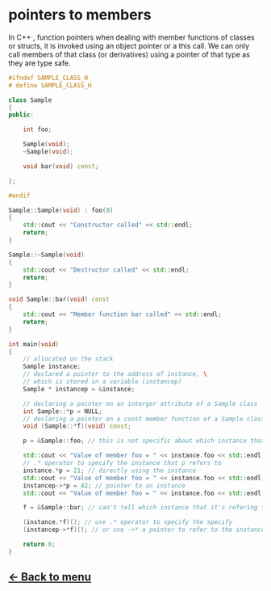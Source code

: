 # pointers to members

In C++ , function pointers when dealing with member functions of classes or structs, it is invoked using an object pointer or a this call. We can only call members of that class (or derivatives) using a pointer of that type as they are type safe.

```c++
#ifndef SAMPLE_CLASS_H
# define SAMPLE_CLASS_H

class Sample
{
public:

	int foo;

	Sample(void);
	~Sample(void);

	void bar(void) const;

};

#endif
```

```c++
Sample::Sample(void) : foo(0)
{
	std::cout << "Constructor called" << std::endl;
	return;
}

Sample::~Sample(void)
{
	std::cout << "Destructor called" << std::endl;
	return;
}

void Sample::bar(void) const
{
	std::cout << "Member function bar called" << std::endl;
	return;
}
```

```c++
int main(void)
{
	// allocated on the stack
	Sample instance;
	// declared a pointer to the address of instance, \
	// which is stored in a variable (instancep)
	Sample * instancep = &instance;

	// declaring a pointer on an interger attribute of a Sample class
	int Sample::*p = NULL;
	// declaring a pointer on a const member function of a Sample class
	void (Sample::*f)(void) const;

	p = &Sample::foo; // this is not specific about which instance that p refers to

	std::cout << "Value of member foo = " << instance.foo << std::endl;
	// .* operator to specify the instance that p refers to
	instance.*p = 21; // directly using the instance
	std::cout << "Value of member foo = " << instance.foo << std::endl;
	instancep->*p = 42; // pointer to an instance
	std::cout << "Value of member foo = " << instance.foo << std::endl;

	f = &Sample::bar; // can't tell which instance that it's refering to

	(instance.*f)(); // use .* operator to specify the specify
	(instancep->*f)(); // or use ->* a pointer to refer to the instance

	return 0;
}
```

## [← Back to menu](./Summary.md)
